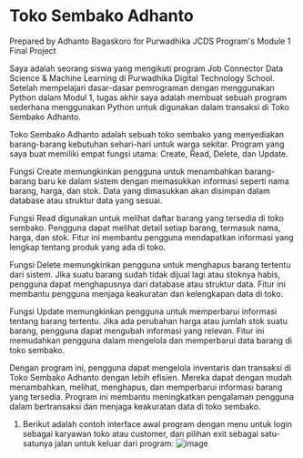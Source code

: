 # Toko Sembako Adhanto
Prepared by Adhanto Bagaskoro for Purwadhika JCDS Program's Module 1 Final Project

Saya adalah seorang siswa yang mengikuti program Job Connector Data Science & Machine Learning di Purwadhika Digital Technology School. Setelah mempelajari dasar-dasar pemrograman dengan menggunakan Python dalam Modul 1, tugas akhir saya adalah membuat sebuah program sederhana menggunakan Python untuk digunakan dalam transaksi di Toko Sembako Adhanto.

Toko Sembako Adhanto adalah sebuah toko sembako yang menyediakan barang-barang kebutuhan sehari-hari untuk warga sekitar. Program yang saya buat memiliki empat fungsi utama: Create, Read, Delete, dan Update.

Fungsi Create memungkinkan pengguna untuk menambahkan barang-barang baru ke dalam sistem dengan memasukkan informasi seperti nama barang, harga, dan stok. Data yang dimasukkan akan disimpan dalam database atau struktur data yang sesuai.

Fungsi Read digunakan untuk melihat daftar barang yang tersedia di toko sembako. Pengguna dapat melihat detail setiap barang, termasuk nama, harga, dan stok. Fitur ini membantu pengguna mendapatkan informasi yang lengkap tentang produk yang ada di toko.

Fungsi Delete memungkinkan pengguna untuk menghapus barang tertentu dari sistem. Jika suatu barang sudah tidak dijual lagi atau stoknya habis, pengguna dapat menghapusnya dari database atau struktur data. Fitur ini membantu pengguna menjaga keakuratan dan kelengkapan data di toko.

Fungsi Update memungkinkan pengguna untuk memperbarui informasi tentang barang tertentu. Jika ada perubahan harga atau jumlah stok suatu barang, pengguna dapat mengubah informasi yang relevan. Fitur ini memudahkan pengguna dalam mengelola dan memperbarui data barang di toko sembako.

Dengan program ini, pengguna dapat mengelola inventaris dan transaksi di Toko Sembako Adhanto dengan lebih efisien. Mereka dapat dengan mudah menambahkan, melihat, menghapus, dan memperbarui informasi barang yang tersedia. Program ini membantu meningkatkan pengalaman pengguna dalam bertransaksi dan menjaga keakuratan data di toko sembako.

1. Berikut adalah contoh interface awal program dengan menu untuk login sebagai karyawan toko atau customer, dan pilihan exit sebagai satu-satunya jalan untuk keluar dari program:
![image](https://github.com/dhancaw/Toko_Sembako_Adhanto/assets/128244256/a0aad745-511c-4045-844b-e23de27c0482)
